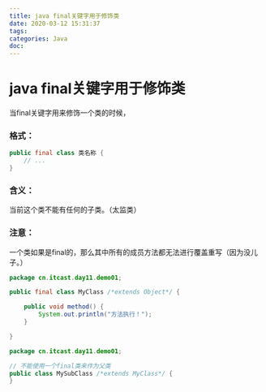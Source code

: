 ```yaml
---
title: java final关键字用于修饰类
date: 2020-03-12 15:31:37
tags:
categories: Java
doc:
---
```


# java final关键字用于修饰类


当final关键字用来修饰一个类的时候，

### 格式：

```java
public final class 类名称 {
    // ...
}
```

### 含义：

当前这个类不能有任何的子类。（太监类）

### 注意：

一个类如果是final的，那么其中所有的成员方法都无法进行覆盖重写（因为没儿子。）


```java
package cn.itcast.day11.demo01;

public final class MyClass /*extends Object*/ {

    public void method() {
        System.out.println("方法执行！");
    }

}

```



```java
package cn.itcast.day11.demo01;

// 不能使用一个final类来作为父类
public class MySubClass /*extends MyClass*/ {
}

```

